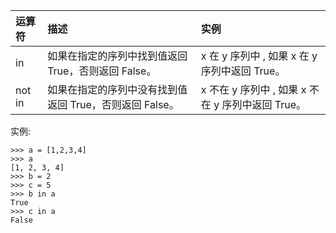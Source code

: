 | 运算符 | 描述 | 实例 |
| :--- | :--- | :--- |
| in | 如果在指定的序列中找到值返回 True，否则返回 False。 | x 在 y 序列中 , 如果 x 在 y 序列中返回 True。 |
| not in | 如果在指定的序列中没有找到值返回 True，否则返回 False。 | x 不在 y 序列中 , 如果 x 不在 y 序列中返回 True。 |

实例:

```
>>> a = [1,2,3,4]
>>> a
[1, 2, 3, 4]
>>> b = 2
>>> c = 5
>>> b in a
True
>>> c in a
False
```



